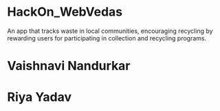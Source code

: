 # HackOn_WebVedas
An app that tracks waste in local communities, encouraging recycling by rewarding users for participating in collection and recycling programs.
# Vaishnavi Nandurkar
# Riya Yadav
